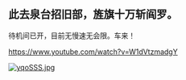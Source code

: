## 此去泉台招旧部，旌旗十万斩阎罗。

待机间已开，目前无慢速无会限。车来！

https://www.youtube.com/watch?v=W1dVtzmadgY

[![yqoSSS.jpg](https://s3.ax1x.com/2021/02/23/yqoSSS.jpg)](https://imgchr.com/i/yqoSSS)